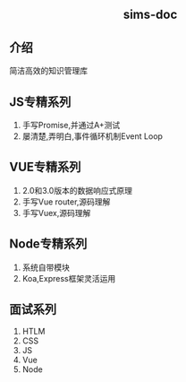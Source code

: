 <!--
 * @Author: Jingdongdong
 * @Date: 2021-10-08 16:31:39
 * @LastEditTime: 2022-04-11 20:14:42
 * @LastEditors: Please set LastEditors
 * @Description:
-->

<h2 align="center">sims-doc</h2>

## 介绍
简洁高效的知识管理库

## JS专精系列
1. 手写Promise,并通过A+测试
2. 屡清楚,弄明白,事件循环机制Event Loop

## VUE专精系列
1. 2.0和3.0版本的数据响应式原理
2. 手写Vue router,源码理解
4. 手写Vuex,源码理解

## Node专精系列
1. 系统自带模块
2. Koa,Express框架灵活运用

## 面试系列
1. HTLM
2. CSS
3. JS
4. Vue
5. Node